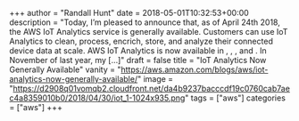 +++
author = "Randall Hunt"
date = 2018-05-01T10:32:53+00:00
description = "Today, I’m pleased to announce that, as of April 24th 2018, the AWS IoT Analytics service is generally available. Customers can use IoT Analytics to clean, process, encrich, store, and analyze their connected device data at scale. AWS IoT Analytics is now available in , , , and . In November of last year, my […]"
draft = false
title = "IoT Analytics Now Generally Available"
vanity = "https://aws.amazon.com/blogs/aws/iot-analytics-now-generally-available/"
image = "https://d2908q01vomqb2.cloudfront.net/da4b9237bacccdf19c0760cab7aec4a8359010b0/2018/04/30/iot_1-1024x935.png"
tags = ["aws"]
categories = ["aws"]
+++
